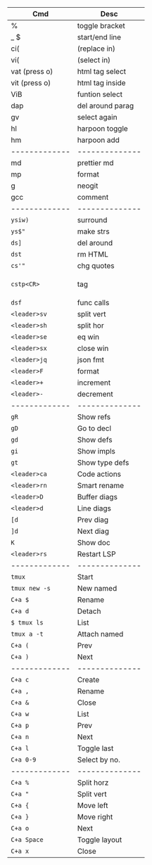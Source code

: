 | Cmd           | Desc             |
| ------------- | ---------------- |
| %             | toggle bracket   |
| \_ $          | start/end line   |
| ci(           | (replace in)     |
| vi(           | (select in)      |
| vat (press o) | html tag select  |
| vit (press o) | html tag inside  |
| ViB           | funtion select   |
| dap           | del around parag |
| gv            | select again     |
| <leader>hl    | harpoon toggle   |
| <leader>hm    | harpoon add      |
| ------------- | --------------   |
| <leader>md    | prettier md      |
| <leader>mp    | format           |
| <leader>g     | neogit           |
| gcc           | comment          |
| ------------- | --------------   |
| `ysiw)`       | surround         |
| `ys$"`        | make strs        |
| `ds]`         | del around       |
| `dst`         | rm HTML          |
| `cs'"`        | chg quotes       |
| `cstp<CR>`    | <p>tag</p>       |
| `dsf`         | func calls       |
| `<leader>sv`  | split vert       |
| `<leader>sh`  | split hor        |
| `<leader>se`  | eq win           |
| `<leader>sx`  | close win        |
| `<leader>jq`  | json fmt         |
| `<leader>F`   | format           |
| `<leader>+`   | increment        |
| `<leader>-`   | decrement        |
| ------------- | --------------   |
| `gR`          | Show refs        |
| `gD`          | Go to decl       |
| `gd`          | Show defs        |
| `gi`          | Show impls       |
| `gt`          | Show type defs   |
| `<leader>ca`  | Code actions     |
| `<leader>rn`  | Smart rename     |
| `<leader>D`   | Buffer diags     |
| `<leader>d`   | Line diags       |
| `[d`          | Prev diag        |
| `]d`          | Next diag        |
| `K`           | Show doc         |
| `<leader>rs`  | Restart LSP      |
| ------------- | --------------   |
| `tmux`        | Start            |
| `tmux new -s` | New named        |
| `C+a $`       | Rename           |
| `C+a d`       | Detach           |
| `$ tmux ls`   | List             |
| `tmux a -t`   | Attach named     |
| `C+a (`       | Prev             |
| `C+a )`       | Next             |
| ------------- | --------------   |
| `C+a c`       | Create           |
| `C+a ,`       | Rename           |
| `C+a &`       | Close            |
| `C+a w`       | List             |
| `C+a p`       | Prev             |
| `C+a n`       | Next             |
| `C+a l`       | Toggle last      |
| `C+a 0-9`     | Select by no.    |
| ------------- | --------------   |
| `C+a %`       | Split horz       |
| `C+a "`       | Split vert       |
| `C+a {`       | Move left        |
| `C+a }`       | Move right       |
| `C+a o`       | Next             |
| `C+a Space`   | Toggle layout    |
| `C+a x`       | Close            |
